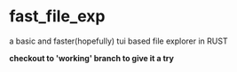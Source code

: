 # fast_file_exp
a basic and faster(hopefully) tui based file explorer in RUST

**checkout to 'working' branch to give it a try**

